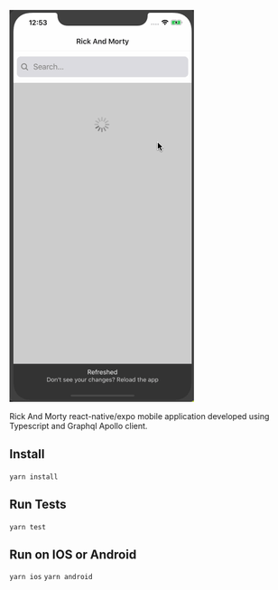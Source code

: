 ![](rick-and-morty.gif)

Rick And Morty react-native/expo mobile application developed using Typescript and Graphql Apollo client.

## Install
`yarn install`

## Run Tests
`yarn test`

## Run on IOS or Android
`yarn ios`
`yarn android`



